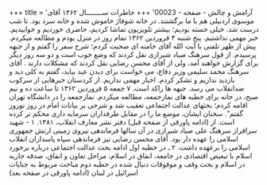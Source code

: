 +++
title = 'آرامش و چالش - صفحه - 00023'
+++
خاطرات ســــــــال ۱۳۶۲ آقای موسوی اردبیلی هم با ما برگشتند. در خانه شوفاژ خاموش شده و خانه سرد بود. تا شب درست شد. خیلی خسته بودیم؛ بیشتر تلویزیون تماشا کردیم، حاضری خوردیم و خوابیدیم. خبر مهمی نداشتیم. پنج شنبه ۴ فروردین ۱۳۶۲ تمام روز در منزل بودم و مطالعه میکردم. پیش از ظهر تلفنی با آیت الله آقای خامنه ای صحبت کردم؛ شرح سفر را گفتم و از جبهه پرسیدم. از قول سرهنگ صیاد شیرازی نقل کردند که وضع خوب است و دو سه روز دیگر برای گزارش خواهند آمد، ولی از آقای محسن رضایی نقل کردند که مشکلات دارند . آقای سرهنگ محمد سلیمی وزیر دفاع، می خواست برای دیدن عید بیاید، گفتم به کلی دید و بازدید نداریم و تشکر کردم. اخبار مهمی نداریم. از کردستان خبرهایی از سرکوب ضدانقلاب می رسد. جبهه ها راکد است. ۷ جمعه ۵ فروردین ۱۳۶۲ تا ساعت ده و نیم صبح، در خانه برای خطبه های نمازجمعه، مطالعه میکردم. نمازجمعه را در دانشگاه تهران اقامه کردم؛ بحثهای عدالت اجتماعی تعقیب شد و شرحی بر بیانات امام در روز نوروز گفتم". سخنان ایشان، موضع ما را در مقابل طرفداران سرمایه داری محکم تر کرده است. از (ادامه پاورقی از صفحه قبل) دفتر نشر معارف انقلاب، ۱۳۸۱. ۱ - شهید سرافراز سرهنگ علی صیاد شیرازی در آن سالها فرماندهی نیروی زمینی ارتش جمهوری اسلامی را عهده دار بود. آقای محسن رضایی نیز فرماندهی سپاه پاسداران انقلاب اسلامی را برعهده داشت. ۲ ـ در خطبه اول ادامه بحث عدالت اجتماعی درباره برخورد اسلام با تبعیض اقتصادی در جامعه، انفاق در اسلام، مراحل تعاون و انفاق، صدقه جاریه در اسلام و بحث وقف و موقوقات دنبال شده در خطبه دوم مباحث مربوط به جنایات اسرائیل در لبنان (ادامه پاورقی در صفحه بعد)